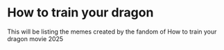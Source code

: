 # How to train your dragon
This will be listing the memes created by the fandom of How to train your dragon movie 2025
